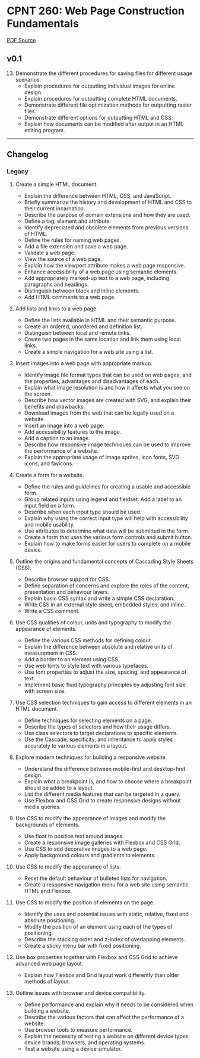 # CPNT 260: Web Page Construction Fundamentals 
[PDF Source](CPNT_260.pdf)

## v0.1
13. Demonstrate the different procedures for saving files for different usage scenarios.
    - Explain procedures for outputting individual images for online design.
    - Explain procedures for outputting complete HTML documents.
    - Demonstrate different file optimization methods for outputting raster files.
    - Demonstrate different options for outputting HTML and CSS.
    - Explain how documents can be modified after output in an HTML editing program.
    
---
## Changelog
### Legacy
1. Create a simple HTML document.
    - Explain the difference between HTML, CSS, and JavaScript.
    - Briefly summarize the history and development of HTML and CSS to their current incarnation.
    - Describe the purpose of domain extensions and how they are used.
    - Define a tag, element and attribute.
    - Identify depreciated and obsolete elements from previous versions of HTML.
    - Define the rules for naming web pages.
    - Add a file extension and save a web page.
    - Validate a web page.
    - View the source of a web page.
    - Explain how the viewport attribute makes a web page responsive.
    - Enhance accessibility of a web page using semantic elements.
    - Add appropriately marked-up text to a web page, including paragraphs and headings.
    - Distinguish between block and inline elements.
    - Add HTML comments to a web page.

2. Add lists and links to a web page.
    - Define the lists available in HTML and their semantic purpose. 
    - Create an ordered, unordered and definition list.
    - Distinguish between local and remote links.
    - Create two pages in the same location and link them using local links. 
    - Create a simple navigation for a web site using a list.

3. Insert images into a web page with appropriate markup.
    - Identify image file format types that can be used on web pages, and the properties, advantages and disadvantages of each. 
    - Explain what image resolution is and how it affects what you see on the screen.
    - Describe how vector images are created with SVG, and explain their benefits and drawbacks.
    - Download images from the web that can be legally used on a website.
    - Insert an image into a web page.
    - Add accessibility features to the image.
    - Add a caption to an image.
    - Describe how responsive image techniques can be used to improve the performance of a website. 
    - Explain the appropriate usage of image sprites, icon fonts, SVG icons, and favicons.

4. Create a form for a website.
    - Define the rules and guidelines for creating a usable and accessible form. 
    - Group related inputs using legend and fieldset. Add a label to an input field on a form.
    - Describe when each input type should be used.
    - Explain why using the correct input type will help with accessibility and mobile usability.
    - Use attributes to determine what data will be submitted in the form.
    - Create a form that uses the various form controls and submit button.
    - Explain how to make forms easier for users to complete on a mobile device.

5. Outline the origins and fundamental concepts of Cascading Style Sheets (CSS).
    - Describe browser support for CSS. 
    - Define separation of concerns and explore the roles of the content, presentation and behaviour layers.
    - Explain basic CSS syntax and write a simple CSS declaration.
    - Write CSS in an external style sheet, embedded styles, and inline.
    - Write a CSS comment.

6. Use CSS qualities of colour, units and typography to modify the appearance of elements.
    - Define the various CSS methods for defining colour.
    - Explain the difference between absolute and relative units of measurement in CSS. 
    - Add a border to an element using CSS.
    - Use web fonts to style text with various typefaces.
    - Use font properties to adjust the size, spacing, and appearance of text.
    - Implement basic fluid typography principles by adjusting font size with screen size.

7. Use CSS selection techniques to gain access to different elements in an HTML document.
    - Define techniques for selecting elements on a page. 
    - Describe the types of selectors and how their usage differs.
    - Use class selectors to target declarations to specific elements.
    - Use the Cascade, specificity, and inheritance to apply styles accurately to various elements in a layout.

8. Explore modern techniques for building a responsive website.
    - Understand the difference between mobile-first and desktop-first design.
    - Explain what a breakpoint is, and how to choose where a breakpoint should be added to a layout.
    - List the different media features that can be targeted in a query.
    - Use Flexbox and CSS Grid to create responsive designs without media queries.

9. Use CSS to modify the appearance of images and modify the backgrounds of elements.
    - Use float to position text around images.
    - Create a responsive image galleries with Flexbox and CSS Grid.
    - Use CSS to add decorative images to a web page.
    - Apply background colours and gradients to elements.

10. Use CSS to modify the appearance of lists.
    - Reset the default behaviour of bulleted lists for navigation.
    - Create a responsive navigation menu for a web site using semantic HTML and Flexbox.

11. Use CSS to modify the position of elements on the page.
    - Identify the uses and potential issues with static, relative, fixed and absolute positioning. 
    - Modify the position of an element using each of the types of positioning.
    - Describe the stacking order and z-index of overlapping elements.
    - Create a sticky menu bar with fixed positioning.

12. Use box properties together with Flexbox and CSS Grid to achieve advanced web page layout.
    - Explain how Flexbox and Grid layout work differently than older methods of layout.

13. Outline issues with browser and device compatibility.
    - Define performance and explain why it needs to be considered when building a website.
    - Describe the various factors that can affect the performance of a website.
    - Use browser tools to measure performance.
    - Explain the necessity of testing a website on different device types, device brands, browsers, and operating systems.
    - Test a website using a device simulator.
